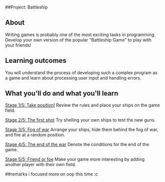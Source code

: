 ##Project: Battleship


## About

Writing games is probably one of the most exciting tasks in programming. Develop your own version of the popular "Battleship Game" to play with your friends!

## Learning outcomes

You will understand the process of developing such a complex program as a game and learn about processing user input and handling errors.

## What you'll do and what you'll learn


[Stage 1/5: Take position!](https://hyperskill.org/projects/125/stages/663/implement)
Review the rules and place your ships on the game field.


[Stage 2/5: The first shot](https://hyperskill.org/projects/125/stages/664/implement)
Try shelling your own ships to test the new guns.

[Stage 3/5: Fog of war](https://hyperskill.org/projects/125/stages/665/implement)
Arrange your ships, hide them behind the fog of war, and fire at a random position.

[Stage 4/5: The end of the war](https://hyperskill.org/projects/125/stages/666/implement)
Denote the conditions for the end of the game.

[Stage 5/5: Friend or foe](https://hyperskill.org/projects/125/stages/667/implement)
Make your game more interesting by adding another player with their own field.  

##remarks
i focused more on oop this time :c